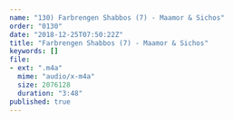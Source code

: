 ```yaml
---
name: "130) Farbrengen Shabbos (7) - Maamor & Sichos"
order: "0130"
date: "2018-12-25T07:50:22Z"
title: "Farbrengen Shabbos (7) - Maamor & Sichos"
keywords: []
file:
- ext: ".m4a"
  mime: "audio/x-m4a"
  size: 2076128
  duration: "3:48"
published: true
---
```

